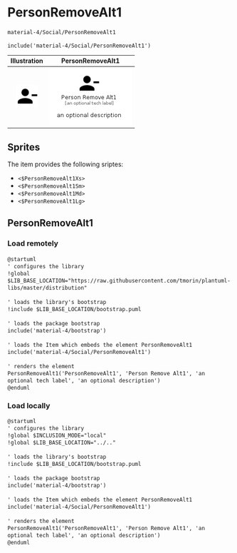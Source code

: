 # PersonRemoveAlt1


```text
material-4/Social/PersonRemoveAlt1
```

```text
include('material-4/Social/PersonRemoveAlt1')
```



| Illustration | PersonRemoveAlt1 |
| :---: | :---: |
| ![illustration for Illustration](../../material-4/Social/PersonRemoveAlt1.png) | ![illustration for PersonRemoveAlt1](../../material-4/Social/PersonRemoveAlt1.Local.png) |



## Sprites
The item provides the following sriptes:

- `<$PersonRemoveAlt1Xs>`
- `<$PersonRemoveAlt1Sm>`
- `<$PersonRemoveAlt1Md>`
- `<$PersonRemoveAlt1Lg>`





## PersonRemoveAlt1

### Load remotely
```plantuml
@startuml
' configures the library
!global $LIB_BASE_LOCATION="https://raw.githubusercontent.com/tmorin/plantuml-libs/master/distribution"

' loads the library's bootstrap
!include $LIB_BASE_LOCATION/bootstrap.puml

' loads the package bootstrap
include('material-4/bootstrap')

' loads the Item which embeds the element PersonRemoveAlt1
include('material-4/Social/PersonRemoveAlt1')

' renders the element
PersonRemoveAlt1('PersonRemoveAlt1', 'Person Remove Alt1', 'an optional tech label', 'an optional description')
@enduml
```

### Load locally
```plantuml
@startuml
' configures the library
!global $INCLUSION_MODE="local"
!global $LIB_BASE_LOCATION="../.."

' loads the library's bootstrap
!include $LIB_BASE_LOCATION/bootstrap.puml

' loads the package bootstrap
include('material-4/bootstrap')

' loads the Item which embeds the element PersonRemoveAlt1
include('material-4/Social/PersonRemoveAlt1')

' renders the element
PersonRemoveAlt1('PersonRemoveAlt1', 'Person Remove Alt1', 'an optional tech label', 'an optional description')
@enduml
```

